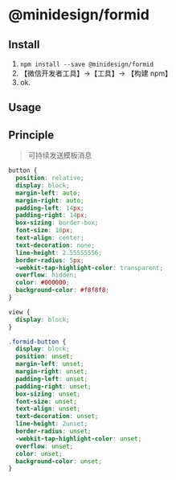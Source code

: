 # @minidesign/formid

## Install

1. `npm install --save @minidesign/formid`
2. 【微信开发者工具】->【工具】-> 【构建 npm】
3. ok.

## Usage

## Principle

> 可持续发送模板消息

```css
button {
  position: relative;
  display: block;
  margin-left: auto;
  margin-right: auto;
  padding-left: 14px;
  padding-right: 14px;
  box-sizing: border-box;
  font-size: 18px;
  text-align: center;
  text-decoration: none;
  line-height: 2.55555556;
  border-radius: 5px;
  -webkit-tap-highlight-color: transparent;
  overflow: hidden;
  color: #000000;
  background-color: #f8f8f8;
}

view {
  display: block;
}

.formid-button {
  display: block;
  position: unset;
  margin-left: unset;
  margin-right: unset;
  padding-left: unset;
  padding-right: unset;
  box-sizing: unset;
  font-size: unset;
  text-align: unset;
  text-decoration: unset;
  line-height: 2unset;
  border-radius: unset;
  -webkit-tap-highlight-color: unset;
  overflow: unset;
  color: unset;
  background-color: unset;
}
```

